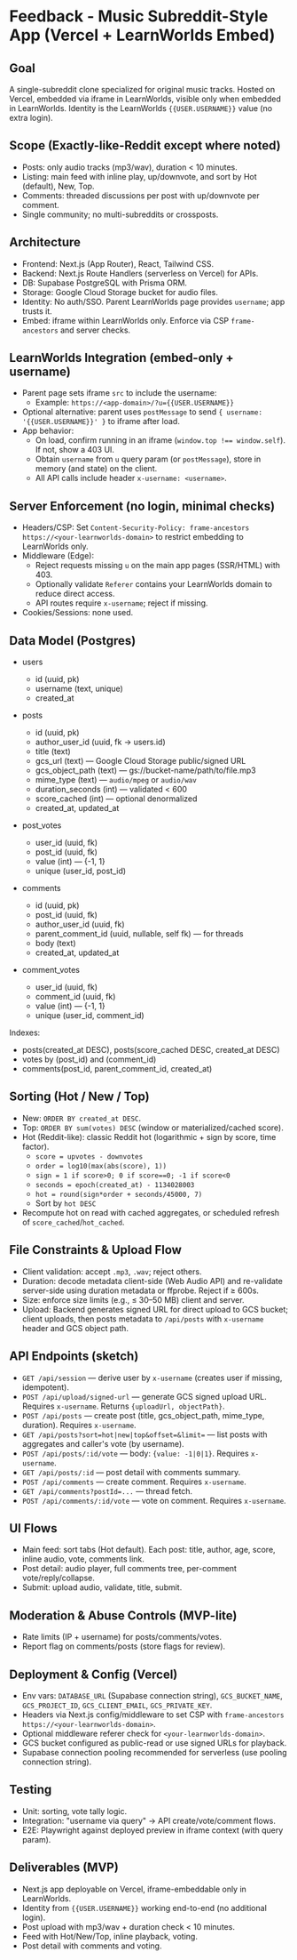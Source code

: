 # Feedback - Music Subreddit-Style App (Vercel + LearnWorlds Embed)

## Goal
A single-subreddit clone specialized for original music tracks. Hosted on Vercel, embedded via iframe in LearnWorlds, visible only when embedded in LearnWorlds. Identity is the LearnWorlds `{{USER.USERNAME}}` value (no extra login).

## Scope (Exactly-like-Reddit except where noted)
- Posts: only audio tracks (mp3/wav), duration < 10 minutes.
- Listing: main feed with inline play, up/downvote, and sort by Hot (default), New, Top.
- Comments: threaded discussions per post with up/downvote per comment.
- Single community; no multi-subreddits or crossposts.

## Architecture
- Frontend: Next.js (App Router), React, Tailwind CSS.
- Backend: Next.js Route Handlers (serverless on Vercel) for APIs.
- DB: Supabase PostgreSQL with Prisma ORM.
- Storage: Google Cloud Storage bucket for audio files.
- Identity: No auth/SSO. Parent LearnWorlds page provides `username`; app trusts it.
- Embed: iframe within LearnWorlds only. Enforce via CSP `frame-ancestors` and server checks.

## LearnWorlds Integration (embed-only + username)
- Parent page sets iframe `src` to include the username:
  - Example: `https://<app-domain>/?u={{USER.USERNAME}}`
- Optional alternative: parent uses `postMessage` to send `{ username: '{{USER.USERNAME}}' }` to iframe after load.
- App behavior:
  - On load, confirm running in an iframe (`window.top !== window.self`). If not, show a 403 UI.
  - Obtain `username` from `u` query param (or `postMessage`), store in memory (and state) on the client.
  - All API calls include header `x-username: <username>`.

## Server Enforcement (no login, minimal checks)
- Headers/CSP: Set `Content-Security-Policy: frame-ancestors https://<your-learnworlds-domain>` to restrict embedding to LearnWorlds only.
- Middleware (Edge):
  - Reject requests missing `u` on the main app pages (SSR/HTML) with 403.
  - Optionally validate `Referer` contains your LearnWorlds domain to reduce direct access.
  - API routes require `x-username`; reject if missing.
- Cookies/Sessions: none used.

## Data Model (Postgres)
- users
  - id (uuid, pk)
  - username (text, unique)
  - created_at

- posts
  - id (uuid, pk)
  - author_user_id (uuid, fk → users.id)
  - title (text)
  - gcs_url (text) — Google Cloud Storage public/signed URL
  - gcs_object_path (text) — gs://bucket-name/path/to/file.mp3
  - mime_type (text) — `audio/mpeg` or `audio/wav`
  - duration_seconds (int) — validated < 600
  - score_cached (int) — optional denormalized
  - created_at, updated_at

- post_votes
  - user_id (uuid, fk)
  - post_id (uuid, fk)
  - value (int) — {-1, 1}
  - unique (user_id, post_id)

- comments
  - id (uuid, pk)
  - post_id (uuid, fk)
  - author_user_id (uuid, fk)
  - parent_comment_id (uuid, nullable, self fk) — for threads
  - body (text)
  - created_at, updated_at

- comment_votes
  - user_id (uuid, fk)
  - comment_id (uuid, fk)
  - value (int) — {-1, 1}
  - unique (user_id, comment_id)

Indexes:
- posts(created_at DESC), posts(score_cached DESC, created_at DESC)
- votes by (post_id) and (comment_id)
- comments(post_id, parent_comment_id, created_at)

## Sorting (Hot / New / Top)
- New: `ORDER BY created_at DESC`.
- Top: `ORDER BY sum(votes) DESC` (window or materialized/cached score).
- Hot (Reddit-like): classic Reddit hot (logarithmic + sign by score, time factor).
  - `score = upvotes - downvotes`
  - `order = log10(max(abs(score), 1))`
  - `sign = 1 if score>0; 0 if score==0; -1 if score<0`
  - `seconds = epoch(created_at) - 1134028003`
  - `hot = round(sign*order + seconds/45000, 7)`
  - Sort by `hot DESC`
- Recompute hot on read with cached aggregates, or scheduled refresh of `score_cached`/`hot_cached`.

## File Constraints & Upload Flow
- Client validation: accept `.mp3`, `.wav`; reject others.
- Duration: decode metadata client-side (Web Audio API) and re-validate server-side using duration metadata or ffprobe. Reject if ≥ 600s.
- Size: enforce size limits (e.g., ≤ 30–50 MB) client and server.
- Upload: Backend generates signed URL for direct upload to GCS bucket; client uploads, then posts metadata to `/api/posts` with `x-username` header and GCS object path.

## API Endpoints (sketch)
- `GET /api/session` — derive user by `x-username` (creates user if missing, idempotent).
- `POST /api/upload/signed-url` — generate GCS signed upload URL. Requires `x-username`. Returns `{uploadUrl, objectPath}`.
- `POST /api/posts` — create post (title, gcs_object_path, mime_type, duration). Requires `x-username`.
- `GET /api/posts?sort=hot|new|top&offset=&limit=` — list posts with aggregates and caller's vote (by username).
- `POST /api/posts/:id/vote` — body: `{value: -1|0|1}`. Requires `x-username`.
- `GET /api/posts/:id` — post detail with comments summary.
- `POST /api/comments` — create comment. Requires `x-username`.
- `GET /api/comments?postId=...` — thread fetch.
- `POST /api/comments/:id/vote` — vote on comment. Requires `x-username`.

## UI Flows
- Main feed: sort tabs (Hot default). Each post: title, author, age, score, inline audio, vote, comments link.
- Post detail: audio player, full comments tree, per-comment vote/reply/collapse.
- Submit: upload audio, validate, title, submit.

## Moderation & Abuse Controls (MVP-lite)
- Rate limits (IP + username) for posts/comments/votes.
- Report flag on comments/posts (store flags for review).

## Deployment & Config (Vercel)
- Env vars: `DATABASE_URL` (Supabase connection string), `GCS_BUCKET_NAME`, `GCS_PROJECT_ID`, `GCS_CLIENT_EMAIL`, `GCS_PRIVATE_KEY`.
- Headers via Next.js config/middleware to set CSP with `frame-ancestors https://<your-learnworlds-domain>`.
- Optional middleware referer check for `<your-learnworlds-domain>`.
- GCS bucket configured as public-read or use signed URLs for playback.
- Supabase connection pooling recommended for serverless (use pooling connection string).

## Testing
- Unit: sorting, vote tally logic.
- Integration: "username via query" → API create/vote/comment flows.
- E2E: Playwright against deployed preview in iframe context (with query param).

## Deliverables (MVP)
- Next.js app deployable on Vercel, iframe-embeddable only in LearnWorlds.
- Identity from `{{USER.USERNAME}}` working end-to-end (no additional login).
- Post upload with mp3/wav + duration check < 10 minutes.
- Feed with Hot/New/Top, inline playback, voting.
- Post detail with comments and voting.
